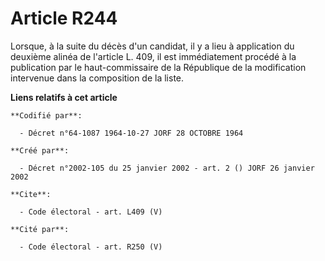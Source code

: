 # Article R244

Lorsque, à la suite du décès d'un candidat, il y a lieu à application du deuxième alinéa de l'article L. 409, il est
immédiatement procédé à la publication par le haut-commissaire de la République de la modification intervenue dans la
composition de la liste.

**Liens relatifs à cet article**

	**Codifié par**:

	  - Décret n°64-1087 1964-10-27 JORF 28 OCTOBRE 1964

	**Créé par**:

	  - Décret n°2002-105 du 25 janvier 2002 - art. 2 () JORF 26 janvier 2002

	**Cite**:

	  - Code électoral - art. L409 (V)

	**Cité par**:

	  - Code électoral - art. R250 (V)
